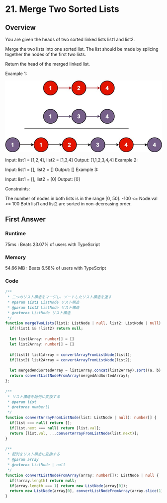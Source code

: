 # 21. Merge Two Sorted Lists
## Overview
You are given the heads of two sorted linked lists list1 and list2.

Merge the two lists into one sorted list. The list should be made by splicing together the nodes of the first two lists.

Return the head of the merged linked list.

Example 1:

![merge_ex1.jpg](..%2F_image%2Fmerge_ex1.jpg)

Input: list1 = [1,2,4], list2 = [1,3,4]
Output: [1,1,2,3,4,4]
Example 2:

Input: list1 = [], list2 = []
Output: []
Example 3:

Input: list1 = [], list2 = [0]
Output: [0]


Constraints:

The number of nodes in both lists is in the range [0, 50].
-100 <= Node.val <= 100
Both list1 and list2 are sorted in non-decreasing order.

## First Answer
### Runtime
75ms : Beats 23.07% of users with TypeScript

### Memory
54.66 MB : Beats 6.58% of users with TypeScript

### Code
```typescript
/**
 * 二つのリスト構造をマージし、ソートしたリスト構造を返す
 * @param list1 ListNode リスト構造
 * @param list2 ListNode リスト構造
 * @returns ListNode リスト構造
 */
function mergeTwoLists(list1: ListNode | null, list2: ListNode | null): ListNode | null {
  if(!list1 && !list2) return null;

  let list1Array: number[] = []
  let list2Array: number[] = []

  if(list1) list1Array = convertArrayFromListNode(list1);
  if(list2) list2Array = convertArrayFromListNode(list2);

  let mergedAndSortedArray = list1Array.concat(list2Array).sort((a, b) => a - b);
  return convertListNodeFromArray(mergedAndSortedArray);
};

/**
 * リスト構造を配列に変換する
 * @param list
 * @returns number[]
 */
function convertArrayFromListNode(list: ListNode | null): number[] {
  if(list === null) return [];
  if(list.next === null) return [list.val];
  return [list.val, ...convertArrayFromListNode(list.next)];
}

/**
 * 配列をリスト構造に変換する
 * @param array
 * @returns ListNode | null
 */
function convertListNodeFromArray(array: number[]): ListNode | null {
  if(!array.length) return null;
  if(array.length === 1) return new ListNode(array[0]);
  return new ListNode(array[0], convertListNodeFromArray(array.slice(1)));
}
```